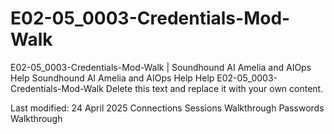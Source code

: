 # E02-05_0003-Credentials-Mod-Walk

E02-05_0003-Credentials-Mod-Walk | Soundhound AI Amelia and AIOps Help Soundhound AI Amelia and AIOps Help Help E02-05_0003-Credentials-Mod-Walk Delete this text and replace it with your own content.

Last modified: 24 April 2025 Connections Sessions Walkthrough Passwords Walkthrough